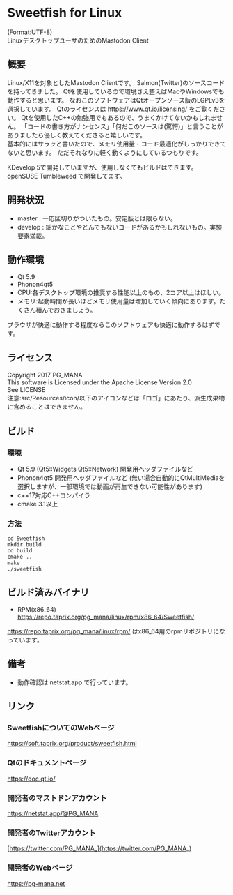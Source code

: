 # Sweetfish for Linux
(Format:UTF-8)  
LinuxデスクトップユーザのためのMastodon Client
## 概要
Linux/X11を対象としたMastodon Clientです。
Salmon(Twitter)のソースコードを持ってきました。
Qtを使用しているので環境さえ整えばMacやWindowsでも動作すると思います。
なおこのソフトウェアはQtオープンソース版のLGPLv3を選択しています。
Qtのライセンスは https://www.qt.io/licensing/ をご覧ください。
Qtを使用したC++の勉強用でもあるので、うまくかけてないかもしれません。
「コードの書き方がナンセンス」「何だこのソースは(驚愕)」と言うことがありましたら優しく教えてくださると嬉しいです。  
基本的にはサラッと書いたので、メモリ使用量・コード最適化がしっかりできてないと思います。
ただそれなりに軽く動くようにしているつもりです。

KDevelop 5で開発していますが、使用しなくてもビルドはできます。  
openSUSE Tumbleweed で開発してます。
## 開発状況
* master : 一応区切りがついたもの。安定版とは限らない。
* develop : 細かなことやとんでもないコードがあるかもしれないもの。実験要素満載。

## 動作環境
* Qt 5.9
* Phonon4qt5
* CPU:各デスクトップ環境の推奨する性能以上のもの、2コア以上はほしい。
* メモリ:起動時間が長いほどメモリ使用量は増加していく傾向にあります。たくさん積んでおきましょう。

ブラウザが快適に動作する程度ならこのソフトウェアも快適に動作するはずです。
## ライセンス
Copyright 2017 PG_MANA  
This software is Licensed under the Apache License Version 2.0  
See LICENSE  
注意:src/Resources/icon/以下のアイコンなどは「ロゴ」にあたり、派生成果物に含めることはできません。  

## ビルド
### 環境
* Qt 5.9 (Qt5::Widgets Qt5::Network) 開発用ヘッダファイルなど
* Phonon4qt5 開発用ヘッダファイルなど  (無い場合自動的にQtMultiMediaを選択しますが、一部環境では動画が再生できない可能性があります)
* c++17対応C++コンパイラ
* cmake  3.1以上

### 方法

```shell
cd Sweetfish
mkdir build
cd build
cmake ..
make
./sweetfish
```

## ビルド済みバイナリ
* RPM(x86_64) https://repo.taprix.org/pg_mana/linux/rpm/x86_64/Sweetfish/

https://repo.taprix.org/pg_mana/linux/rpm/ はx86_64用のrpmリポジトリになっています。
## 備考
* 動作確認は netstat.app で行っています。

## リンク
### SweetfishについてのWebページ
  https://soft.taprix.org/product/sweetfish.html
### Qtのドキュメントページ
  https://doc.qt.io/
### 開発者のマストドンアカウント
  https://netstat.app/@PG_MANA
### 開発者のTwitterアカウント
  [https://twitter.com/PG_MANA_](https://twitter.com/PG_MANA_)
### 開発者のWebページ
  https://pg-mana.net
